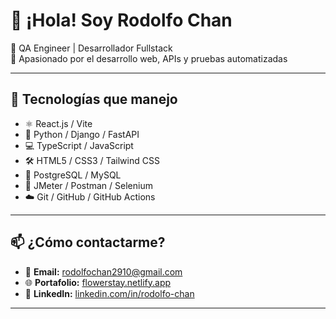 # 👋 ¡Hola! Soy Rodolfo Chan

💼 QA Engineer | Desarrollador Fullstack  
🚀 Apasionado por el desarrollo web, APIs y pruebas automatizadas

---

## 🧠 Tecnologías que manejo

- ⚛️ React.js / Vite
- 🐍 Python / Django / FastAPI
- 💻 TypeScript / JavaScript
- 🛠 HTML5 / CSS3 / Tailwind CSS
- 🐘 PostgreSQL / MySQL
- 🧪 JMeter / Postman / Selenium
- ☁️ Git / GitHub / GitHub Actions

---

## 📫 ¿Cómo contactarme?

- 📧 **Email:** rodolfochan2910@gmail.com  
- 🌐 **Portafolio:** [flowerstay.netlify.app](https://cute-smakager-21d4a8.netlify.app/)  
- 💼 **LinkedIn:** [linkedin.com/in/rodolfo-chan](https://www.linkedin.com/in/rodolfo-chan-ay-986503291/)

---
